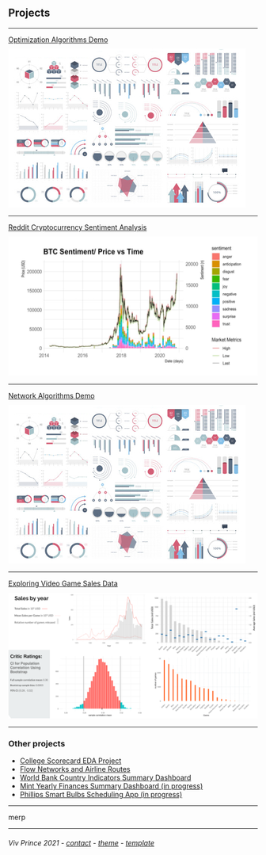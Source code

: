 ## Projects

---

[Optimization Algorithms Demo](/proj-page-optimization-demo)  
<img style="padding-top: 10px" src="images/dummy_thumbnail.jpg?raw=true"/>
  

---
[Reddit Cryptocurrency Sentiment Analysis](/proj-page-crypto)  
<img style="padding-top: 10px" src="images/cryptograph1.png?raw=true"/>
  

---
[Network Algorithms Demo](http://example.com/)    
<img style="padding-top: 10px" src="images/dummy_thumbnail.jpg?raw=true"/>
  

---
[Exploring Video Game Sales Data](/proj-page-videogames)      
<img style="padding-top: 10px" src="images/video-games-dashboard.png?raw=true"/>
  

---
### Other projects

- [College Scorecard EDA Project](http://example.com/)
- [Flow Networks and Airline Routes](http://example.com/)
- [World Bank Country Indicators Summary Dashboard](http://example.com/)
- [Mint Yearly Finances Summary Dashboard (in progress)](http://example.com/)
- [Phillips Smart Bulbs Scheduling App (in progress)](http://example.com/)


---


merp

---
##### <span style="font-weight:normal">Viv Prince 2021 - <a href="mailto:vivie.prince@gmail.com">contact</a> - <a href="https://github.com/orderedlist">theme</a> - <a href="https://github.com/evanca/quick-portfolio">template</a></span> 
